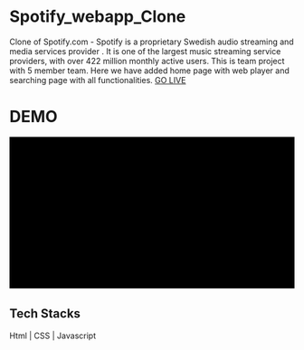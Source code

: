 # Spotify_webapp_Clone
Clone of Spotify.com - Spotify is a proprietary Swedish audio streaming and media services provider . It is one of the largest music streaming service providers, with over 422 million monthly active users. This is team project with 5 member team. Here we have added home page with web player and searching page  with all functionalities.
 [GO LIVE](https://spotify-webapp-clone.netlify.app/)
 
 <h1> DEMO </h1>

<img src="https://github.com/deepaksahu3698/Spotify_webapp_Clone/blob/main/Spotify.gif">

## Tech Stacks
 Html |  CSS  | Javascript
